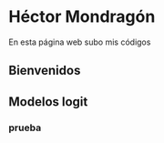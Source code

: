 # Héctor Mondragón
En esta página web subo mis códigos

## Bienvenidos

## Modelos logit

### prueba
